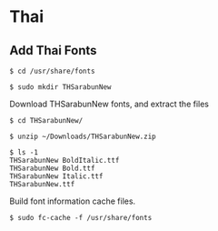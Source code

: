 # Thai

## Add Thai Fonts

```
$ cd /usr/share/fonts

$ sudo mkdir THSarabunNew
```

Download THSarabunNew fonts, and extract the files

```
$ cd THSarabunNew/

$ unzip ~/Downloads/THSarabunNew.zip

$ ls -1
THSarabunNew BoldItalic.ttf
THSarabunNew Bold.ttf
THSarabunNew Italic.ttf
THSarabunNew.ttf
```

Build font information cache files.

```
$ sudo fc-cache -f /usr/share/fonts
```
